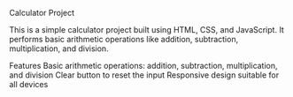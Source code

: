 Calculator Project


This is a simple calculator project built using HTML, CSS, and JavaScript. It performs basic arithmetic operations like addition, subtraction, multiplication, and division.

Features
Basic arithmetic operations: addition, subtraction, multiplication, and division
Clear button to reset the input
Responsive design suitable for all devices

